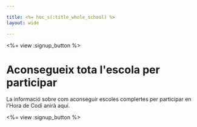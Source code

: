 ```yaml
---

title: <%= hoc_s(:title_whole_school) %>
layout: wide

---
```


<%= view :signup_button %>

# Aconsegueix tota l'escola per participar

La informació sobre com aconseguir escoles complertes per participar en l'Hora de Codi anirà aquí.

<%= view :signup_button %>